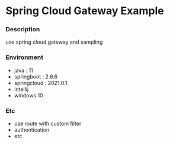 # Spring Cloud Gateway Example

### Description
use spring cloud gateway and sampling 

### Environment
- java : 11
- springboot : 2.6.6
- springcloud : 2021.0.1
- intellij 
- windows 10

### Etc
- use route with custom filter
- authentication
- etc